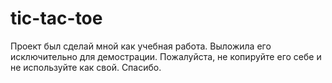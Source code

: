 # tic-tac-toe

Проект был сделай мной как учебная работа. Выложила его исключительно для демострации. 
Пожалуйста, не копируйте его себе и не используйте как свой.
Спасибо.
